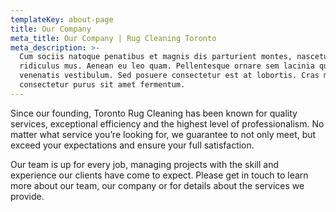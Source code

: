 ```yaml
---
templateKey: about-page
title: Our Company
meta_title: Our Company | Rug Cleaning Toronto
meta_description: >-
  Cum sociis natoque penatibus et magnis dis parturient montes, nascetur
  ridiculus mus. Aenean eu leo quam. Pellentesque ornare sem lacinia quam
  venenatis vestibulum. Sed posuere consectetur est at lobortis. Cras mattis
  consectetur purus sit amet fermentum.
---
```

Since our founding, Toronto Rug Cleaning has been known for quality services, exceptional efficiency and the highest level of professionalism. No matter what service you’re looking for, we guarantee to not only meet, but exceed your expectations and ensure your full satisfaction.

Our team is up for every job, managing projects with the skill and experience our clients have come to expect. Please get in touch to learn more about our team, our company or for details about the services we provide.
